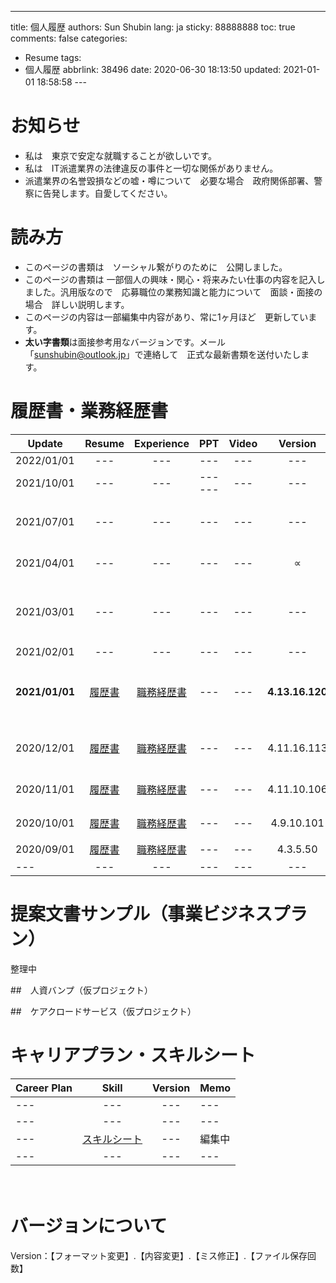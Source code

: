 ---
title: 個人履歴
authors: Sun Shubin
lang: ja
sticky: 88888888
toc: true
comments: false
categories:
  - Resume
tags:
  - 個人履歴
abbrlink: 38496
date: 2020-06-30 18:13:50
updated: 2021-01-01 18:58:58
---　　

# お知らせ  
- 私は　東京で安定な就職することが欲しいです。
- 私は　IT派遣業界の法律違反の事件と一切な関係がありません。  
- 派遣業界の名誉毀損などの嘘・噂について　必要な場合　政府関係部署、警察に告発します。自愛してください。


# 読み方
- このページの書類は　ソーシャル繋がりのために　公開しました。 
- このページの書類は 一部個人の興味・関心・将来みたい仕事の内容を記入しました。汎用版なので　応募職位の業務知識と能力について　面談・面接の場合　詳しい説明します。 
- このページの内容は一部編集中内容があり、常に1ヶ月ほど　更新しています。
- **太い字書類**は面接参考用なバージョンです。メール「sunshubin@outlook.jp」で連絡して　正式な最新書類を送付いたします。 


# 履歴書・業務経歴書  

|Update|Resume|Experience|PPT|Video|Version|Memo
---|:---:|:--:|:---:|:---:|:---:|:---
2022/01/01|---|---|---|---|---|---
2021/10/01|---|---|------|---|---|---
2021/07/01|---|---|---|---|---|ビデオ公開予定
2021/04/01|---|---|---|---|∝|PPT公開予定
2021/03/01|---|---|---|---|---|研修内容更新待ち待ち
2021/02/01|---|---|---|---|---|---
**2021/01/01**|<a href="./Resume_Shubin_Sun_JA_履歴書_20210101_4.13.16.120.pdf" title="履歴書をダウンロード"  target="_blank">履歴書</a>|<a href="./Resume_Shubin_Sun_JA_職務経歴書_20210101_4.13.16.120.pdf" title="職務経歴書をダウンロード"  target="_blank">職務経歴書</a>|---|---|**4.13.16.120**|**阝強みソリューション化**
2020/12/01|<a href="./Resume_Shubin_Sun_JA_履歴書_20201201_4.11.16.113.pdf" title="履歴書をダウンロード"  target="_blank">履歴書</a>|<a href="./Resume_Shubin_Sun_JA_職務経歴書_20201201_4.11.16.113.pdf" title="職務経歴書をダウンロード"  target="_blank">職務経歴書</a> |---|---|4.11.16.113|強みグループ化
2020/11/01|<a href="./Resume_Shubin_Sun_JA_履歴書_20201101_4.11.10.106.pdf" title="履歴書をダウンロード"  target="_blank">履歴書</a>|<a href="./Resume_Shubin_Sun_JA_職務経歴書_20201101_4.11.10.106.pdf" title="職務経歴書をダウンロード"  target="_blank">職務経歴書</a> |---|---|4.11.10.106|強み更新
2020/10/01|<a href="./Resume_Shubin_Sun_JA_履歴書_20201001_4.9.10.101.pdf" title="履歴書をダウンロード"  target="_blank">履歴書</a>|<a href="./Resume_Shubin_Sun_JA_職務経歴書_20201001_4.9.10.101.pdf" title="職務経歴書をダウンロード"  target="_blank">職務経歴書</a> |---|---|4.9.10.101|強み追加
2020/09/01|<a href="./Resume_Shubin_Sun_JA_履歴書_20200901_4.3.5.50.pdf" title="履歴書をダウンロード"  target="_blank">履歴書</a>|<a href="./Resume_Shubin_Sun_JA_職務経歴書_20200901_4.3.5.50.pdf" title="職務経歴書をダウンロード"  target="_blank">職務経歴書</a>|---|---|4.3.5.50|---
---|---|---|---|---|---|---


# 提案文書サンプル（事業ビジネスプラン）

整理中

##　人資バンプ（仮プロジェクト）


##　ケアクロードサービス（仮プロジェクト）


# キャリアプラン・スキルシート

Career Plan|Skill|Version|Memo
---|:---:|:--:|:---
---|---|---|--- 
---|---|---|--- 
---|<a href="./Resume_Shubin_Sun_JA_スキルシート_20210101.pdf" title="スキルチェックシートをダウンロード"  target="_blank">スキルシート</a>|---|編集中
---|---|---|--- 

　　
# バージョンについて  

Version：【フォーマット変更】.【内容変更】.【ミス修正】.【ファイル保存回数】